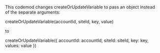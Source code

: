 This codemod changes createOrUpdateVariable to pass an object instead of the separate arguments:

createOrUpdateVariable(accountId, siteId, key, value)

to 

createOrUpdateVariable({
  accountId: accountId,
  siteId: siteId,
  key: key,
  values: value
})

